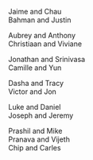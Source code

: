 Jaime and Chau  
Bahman and Justin  

Aubrey and Anthony  
Christiaan and Viviane  

Jonathan and Srinivasa  
Camille and Yun  

Dasha and Tracy  
Victor and Jon  

Luke and Daniel  
Joseph and Jeremy  

Prashil and Mike  
Pranava and Vijeth  
Chip and Carles  
  
